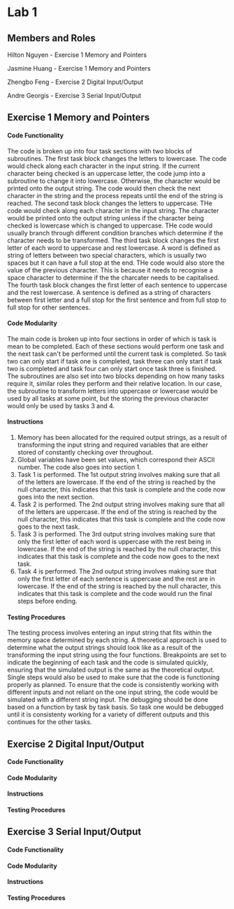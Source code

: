 # Lab 1

## Members and Roles

Hilton Nguyen - Exercise 1 Memory and Pointers

Jasmine Huang - Exercise 1 Memory and Pointers

Zhengbo Feng - Exercise 2 Digital Input/Output

Andre Georgis - Exercise 3 Serial Input/Output


## Exercise 1 Memory and Pointers

#### Code Functionality
The code is broken up into four task sections with two blocks of subroutines. 
The first task block changes the letters to lowercase. The code would check along each character in the input string. If the current character being checked is an uppercase letter, the code jump into a subroutine to change it into lowercase. Otherwise, the character would be printed onto the output string. The code would then check the next character in the string and the process repeats until the end of the string is reached.
The second task block changes the letters to uppercase. THe code would check along each character in the input string. The character would be printed onto the output string unless if the character being checked is lowercase which is changed to uppercase. THe code would usually branch through different condition branches which determine if the character needs to be transformed.
The third task block changes the first letter of each word to uppercase and rest lowercase. A word is defined as string of letters between two special characters, which is usually two spaces but it can have a full stop at the end. THe code would also store the value of the previous character. This is because it needs to recognise a space  character to determine if the the charcater needs to be capitalised. 
The fourth task block changes the first letter of each sentence to uppercase and the rest lowercase. A sentence is defined as a string of characters between first letter and a full stop for the first sentence and from full stop to full stop for other sentences.

#### Code Modularity
The main code is broken up into four sections in order of which is task is mean to be completed. Each of these sections would perform one task and the next task can't be performed until the current task is completed. So task two can only start if task one is completed, task three can only start if task two is completed and task four can only start once task three is finished. The subroutines are also set into two blocks depending on how many tasks require it, similar roles they perform and their relative location. In our case, the subroutine to transform letters into uppercase or lowercase would be used by all tasks at some point, but the storing the previous character would only be used by tasks 3 and 4.

#### Instructions
1. Memory has been allocated for the required output strings, as a result of transforming the input string and required variables that are either stored of constantly checking over throughout.
2. Global variables have been set values, which correspond their ASCII number. The code also goes into section 1.
3. Task 1 is performed. The 1st output string involves making sure that all of the letters are lowercase. If the end of the string is reached by the null character, this indicates that this task is complete and the code now goes into the next section.
4. Task 2 is performed. The 2nd output string involves making sure that all of the letters are uppercase. If the end of the string is reached by the null character, this indicates that this task is complete and the code now goes to the next task.
5. Task 3 is performed. The 3rd output string involves making sure that only the first letter of each word is uppercase with the rest being in lowercase. If the end of the string is reached by the null character, this indicates that this task is complete and the code now goes to the next task.
6. Task 4 is performed. The 2nd output string involves making sure that only the first letter of each sentence is uppercase and the rest are in lowercase. If the end of the string is reached by the null character, this indicates that this task is complete and the code would run the final steps before ending.

#### Testing Procedures
The testing process involves entering an input string that fits within the memory space determined by each string. A theoretical approach is used to determine what the output strings should look like as a result of the transforming the input string using the four functions. Breakpoints are set to indicate the beginning of each task and the code is simulated quickly, ensuring that the simulated output is the same as the theoretical output. Single steps would also be used to make sure that the code is functioning properly as planned. To ensure that the code is consistently working with different inputs and not reliant on the one input string, the code would be simulated with a different string input. The debugging should be done based on a function by task by task basis. So task one would be debugged until it is consistenty working for a variety of different outputs and this continues for the other tasks.

## Exercise 2 Digital Input/Output

#### Code Functionality


#### Code Modularity


#### Instructions


#### Testing Procedures

## Exercise 3 Serial Input/Output

#### Code Functionality


#### Code Modularity


#### Instructions


#### Testing Procedures
